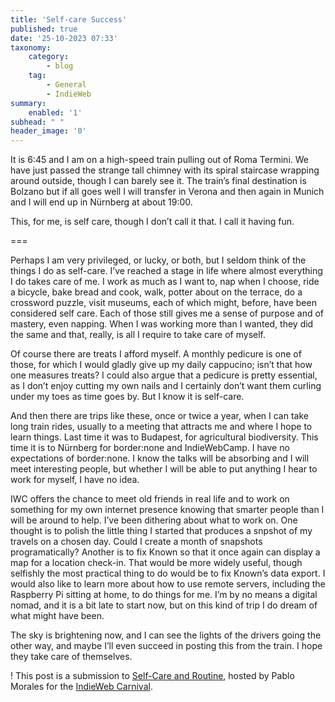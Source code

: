 ```yaml
---
title: 'Self-care Success'
published: true
date: '25-10-2023 07:33'
taxonomy:
    category:
        - blog
    tag:
        - General
        - IndieWeb
summary:
    enabled: '1'
subhead: " "
header_image: '0'
---
```


It is 6:45 and I am on a high-speed train pulling out of Roma Termini. We have just passed the strange tall chimney with its spiral staircase wrapping around outside, though I can barely see it. The train’s final destination is Bolzano but if all goes well I will transfer in Verona and then again in Munich and I will end up in Nürnberg at about 19:00.

This, for me, is self care, though I don’t call it that. I call it having fun.

===

Perhaps I am very privileged, or lucky, or both, but I seldom think of the things I do as self-care. I’ve reached a stage in life where almost everything I do takes care of me. I work as much as I want to, nap when I choose, ride a bicycle, bake bread and cook, walk, potter about on the terrace, do a crossword puzzle, visit museums, each of which might, before, have been considered self care. Each of those still gives me a sense of purpose and of mastery, even napping. When I was working more than I wanted, they did the same and that, really, is all I require to take care of myself.

Of course there are treats I afford myself. A monthly pedicure is one of those, for which I would gladly give up my daily cappucino; isn’t that how one measures treats? I could also argue that a pedicure is pretty essential, as I don’t enjoy cutting my own nails and I certainly don’t want them curling under my toes as time goes by. But I know it is self-care.

And then there are trips like these, once or twice a year, when I can take long train rides, usually to a meeting that attracts me and where I hope to learn things. Last time it was to Budapest, for agricultural biodiversity. This time it is to Nürnberg for border:none and IndieWebCamp. I have no expectations of border:none. I know the talks will be absorbing and I will meet interesting people, but whether I will be able to put anything I hear to work for myself, I have no idea. 

IWC offers the chance to meet old friends in real life and to work on something for my own internet presence knowing that smarter people than I will be around to help. I’ve been dithering about what to work on. One thought is to polish the little thing I started that produces a snpshot of my travels on a chosen day. Could I create a month of snapshots programatically? Another is to fix Known so that it once again can display a map for a location check-in. That would be more widely useful, though selfishly the most practical thing to do would be to fix Known’s data export. I would also like to learn more about how to use remote servers, including the Raspberry Pi sitting at home, to do things for me. I’m by no means a digital nomad, and it is a bit late to start now, but on this kind of trip I do dream of what might have been.

The sky is brightening now, and I can see the lights of the drivers going the other way, and maybe I’ll even succeed in posting this from the train. I hope they take care of themselves.

! This post is a submission to [Self-Care and Routine](https://lifeofpablo.com/blog/indieweb-carnival-october-2023), hosted by Pablo Morales for the [IndieWeb Carnival](https://indieweb.org/indieweb-carnival). 

